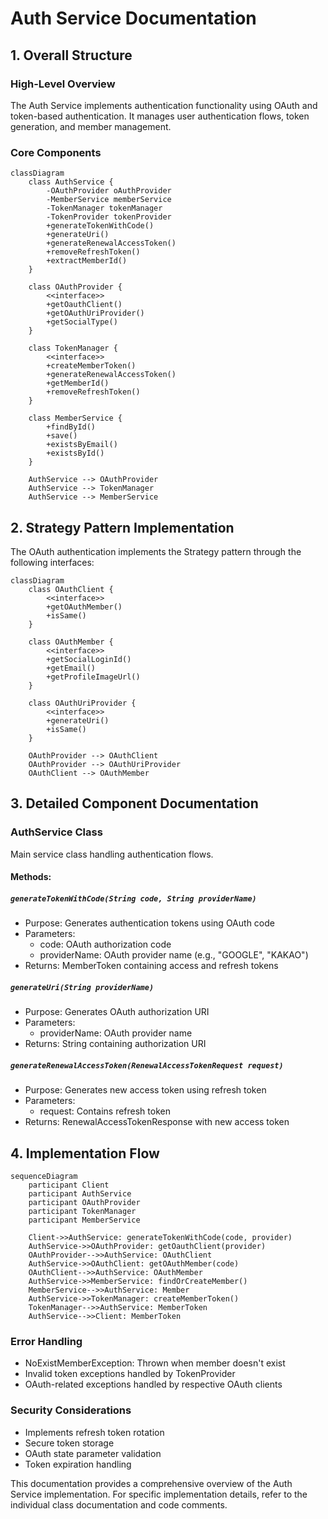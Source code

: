 # Auth Service Documentation

## 1. Overall Structure

### High-Level Overview
The Auth Service implements authentication functionality using OAuth and token-based authentication. It manages user authentication flows, token generation, and member management.

### Core Components
```mermaid
classDiagram
    class AuthService {
        -OAuthProvider oAuthProvider
        -MemberService memberService
        -TokenManager tokenManager
        -TokenProvider tokenProvider
        +generateTokenWithCode()
        +generateUri()
        +generateRenewalAccessToken()
        +removeRefreshToken()
        +extractMemberId()
    }
    
    class OAuthProvider {
        <<interface>>
        +getOauthClient()
        +getOAuthUriProvider()
        +getSocialType()
    }
    
    class TokenManager {
        <<interface>>
        +createMemberToken()
        +generateRenewalAccessToken()
        +getMemberId()
        +removeRefreshToken()
    }
    
    class MemberService {
        +findById()
        +save()
        +existsByEmail()
        +existsById()
    }
    
    AuthService --> OAuthProvider
    AuthService --> TokenManager
    AuthService --> MemberService
```

## 2. Strategy Pattern Implementation

The OAuth authentication implements the Strategy pattern through the following interfaces:

```mermaid
classDiagram
    class OAuthClient {
        <<interface>>
        +getOAuthMember()
        +isSame()
    }
    
    class OAuthMember {
        <<interface>>
        +getSocialLoginId()
        +getEmail()
        +getProfileImageUrl()
    }
    
    class OAuthUriProvider {
        <<interface>>
        +generateUri()
        +isSame()
    }
    
    OAuthProvider --> OAuthClient
    OAuthProvider --> OAuthUriProvider
    OAuthClient --> OAuthMember
```

## 3. Detailed Component Documentation

### AuthService Class
Main service class handling authentication flows.

#### Methods:

##### `generateTokenWithCode(String code, String providerName)`
- Purpose: Generates authentication tokens using OAuth code
- Parameters:
  - code: OAuth authorization code
  - providerName: OAuth provider name (e.g., "GOOGLE", "KAKAO")
- Returns: MemberToken containing access and refresh tokens

##### `generateUri(String providerName)`
- Purpose: Generates OAuth authorization URI
- Parameters:
  - providerName: OAuth provider name
- Returns: String containing authorization URI

##### `generateRenewalAccessToken(RenewalAccessTokenRequest request)`
- Purpose: Generates new access token using refresh token
- Parameters:
  - request: Contains refresh token
- Returns: RenewalAccessTokenResponse with new access token

## 4. Implementation Flow

```mermaid
sequenceDiagram
    participant Client
    participant AuthService
    participant OAuthProvider
    participant TokenManager
    participant MemberService
    
    Client->>AuthService: generateTokenWithCode(code, provider)
    AuthService->>OAuthProvider: getOauthClient(provider)
    OAuthProvider-->>AuthService: OAuthClient
    AuthService->>OAuthClient: getOAuthMember(code)
    OAuthClient-->>AuthService: OAuthMember
    AuthService->>MemberService: findOrCreateMember()
    MemberService-->>AuthService: Member
    AuthService->>TokenManager: createMemberToken()
    TokenManager-->>AuthService: MemberToken
    AuthService-->>Client: MemberToken
```

### Error Handling
- NoExistMemberException: Thrown when member doesn't exist
- Invalid token exceptions handled by TokenProvider
- OAuth-related exceptions handled by respective OAuth clients

### Security Considerations
- Implements refresh token rotation
- Secure token storage
- OAuth state parameter validation
- Token expiration handling

This documentation provides a comprehensive overview of the Auth Service implementation. For specific implementation details, refer to the individual class documentation and code comments.
